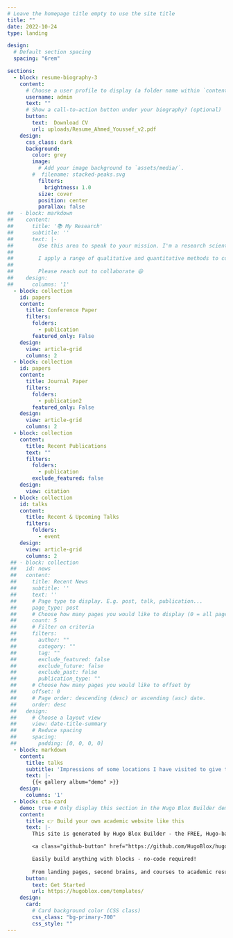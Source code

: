 ```yaml
---
# Leave the homepage title empty to use the site title
title: ""
date: 2022-10-24
type: landing

design:
  # Default section spacing
  spacing: "6rem"

sections:
  - block: resume-biography-3
    content:
      # Choose a user profile to display (a folder name within `content/authors/`)
      username: admin
      text: ""
      # Show a call-to-action button under your biography? (optional)
      button:
        text:  Download CV
        url: uploads/Resume_Ahmed_Youssef_v2.pdf
    design:
      css_class: dark
      background:
        color: grey
        image:
          # Add your image background to `assets/media/`.
        #  filename: stacked-peaks.svg
          filters:
            brightness: 1.0
          size: cover
          position: center
          parallax: false
##  - block: markdown
##    content:
##      title: '📚 My Research'
##      subtitle: ''
##      text: |-
##        Use this area to speak to your mission. I'm a research scientist in the Moonshot team at DeepMind. I blog about machine learning, deep learning, and moonshots.
##
##        I apply a range of qualitative and quantitative methods to comprehensively investigate the role of science and technology in the economy.
##        
##        Please reach out to collaborate 😃
##    design:
##      columns: '1'
  - block: collection
    id: papers
    content:
      title: Conference Paper
      filters:
        folders:
          - publication
        featured_only: False
    design:
      view: article-grid
      columns: 2
  - block: collection
    id: papers
    content:
      title: Journal Paper
      filters:
        folders:
          - publication2
        featured_only: False
    design:
      view: article-grid
      columns: 2
  - block: collection
    content:
      title: Recent Publications
      text: ""
      filters:
        folders:
          - publication
        exclude_featured: false
    design:
      view: citation
  - block: collection
    id: talks
    content:
      title: Recent & Upcoming Talks
      filters:
        folders:
          - event
    design:
      view: article-grid
      columns: 2
 ## - block: collection
 ##   id: news
 ##   content:
 ##     title: Recent News
 ##     subtitle: ''
 ##     text: ''
 ##     # Page type to display. E.g. post, talk, publication...
 ##     page_type: post
 ##     # Choose how many pages you would like to display (0 = all pages)
 ##     count: 5
 ##     # Filter on criteria
 ##     filters:
 ##       author: ""
 ##       category: ""
 ##       tag: ""
 ##       exclude_featured: false
 ##       exclude_future: false
 ##       exclude_past: false
 ##       publication_type: ""
 ##     # Choose how many pages you would like to offset by
 ##     offset: 0
 ##     # Page order: descending (desc) or ascending (asc) date.
 ##     order: desc
 ##   design:
 ##     # Choose a layout view
 ##     view: date-title-summary
 ##     # Reduce spacing
 ##     spacing:
 ##       padding: [0, 0, 0, 0]
  - block: markdown
    content:
      title: talks
      subtitle: 'Impressions of some locations I have visited to give talks including Novi Sad, Serbia; Geneva, Switzerland; Colerado, US; Pittsburgh, US; Boston, US; Krakow, Poland; Prague, Czech Republic; Hamburg, Germany; Heidelberg, Germany; Ljubljana, Slovenia; Venice, Italy; Thessaloniki, Greece; Santiago de Compostela, Spain; and New Orleans, US'
      text: |-
        {{< gallery album="demo" >}}
    design:
      columns: '1'
  - block: cta-card
    demo: true # Only display this section in the Hugo Blox Builder demo site
    content:
      title: 👉 Build your own academic website like this
      text: |-
        This site is generated by Hugo Blox Builder - the FREE, Hugo-based open source website builder trusted by 250,000+ academics like you.

        <a class="github-button" href="https://github.com/HugoBlox/hugo-blox-builder" data-color-scheme="no-preference: light; light: light; dark: dark;" data-icon="octicon-star" data-size="large" data-show-count="true" aria-label="Star HugoBlox/hugo-blox-builder on GitHub">Star</a>

        Easily build anything with blocks - no-code required!
        
        From landing pages, second brains, and courses to academic resumés, conferences, and tech blogs.
      button:
        text: Get Started
        url: https://hugoblox.com/templates/
    design:
      card:
        # Card background color (CSS class)
        css_class: "bg-primary-700"
        css_style: ""
---
```

